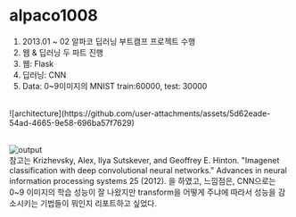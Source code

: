 # alpaco1008

1. 2013.01 ~ 02 알파코 딥러닝 부트캠프 프로젝트 수행
2. 웹 & 딥러닝 두 파트 진행
3. 웹: Flask
4. 딥러닝: CNN
5. Data: 0~9이미지의 MNIST train:60000, test: 30000

<br>
![architecture](https://github.com/user-attachments/assets/5d62eade-54ad-4665-9e58-696ba57f7629)</br>

<br>

![output](https://github.com/user-attachments/assets/5fd5b7d9-2c39-4dfb-b55e-63130de83a80)
</br>
참고는 Krizhevsky, Alex, Ilya Sutskever, and Geoffrey E. Hinton. "Imagenet classification with deep convolutional neural networks." Advances in neural information processing systems 25 (2012). 을 하였고, 느낌점은, CNN으로는 0~9 이미지의 학습 성능이 잘 나왔지만 transform을 어떻게 주냐에 따라서 성능을 감소시키는 기법들이 뭐인지 리포트하고 싶었다.



